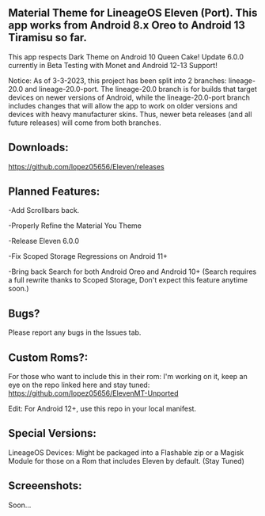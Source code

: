 Material Theme for LineageOS Eleven (Port). This app works from Android 8.x Oreo to Android 13 Tiramisu so far.
---------------------------------------------------------------------------------------------------------------------
This app respects Dark Theme on Android 10 Queen Cake! Update 6.0.0 currently in Beta Testing with Monet and Android 12-13 Support!

Notice: As of 3-3-2023, this project has been split into 2 branches: lineage-20.0 and lineage-20.0-port. The lineage-20.0 branch is for builds that target devices on newer versions of Android, while the lineage-20.0-port branch includes changes that will allow the app to work on older versions and devices with heavy manufacturer skins. Thus, newer beta releases (and all future releases) will come from both branches.

Downloads:
---------------------------------------------------------------------------------------------------------------------
https://github.com/lopez05656/Eleven/releases 

Planned Features:
---------------------------------------------------------------------------------------------------------------------
-Add Scrollbars back.

-Properly Refine the Material You Theme

-Release Eleven 6.0.0

-Fix Scoped Storage Regressions on Android 11+

-Bring back Search for both Android Oreo and Android 10+ (Search requires a full rewrite thanks to Scoped Storage,
 Don't expect this feature anytime soon.)
 
Bugs?
--------------------------------------------------------------------------------------------------------------------
Please report any bugs in the Issues tab.

Custom Roms?:
---------------------------------------------------------------------------------------------------------------------
For those who want to include this in their rom: I'm working on it, 
keep an eye on the repo linked here and stay tuned: https://github.com/lopez05656/ElevenMT-Unported

Edit: For Android 12+, use this repo in your local manifest.

Special Versions:
---------------------------------------------------------------------------------------------------------------------
LineageOS Devices: Might be packaged into a Flashable zip or a Magisk Module for those on a Rom that includes Eleven
by default. (Stay Tuned)


Screeenshots:
---------------------------------------------------------------------------------------------------------------------
Soon...

